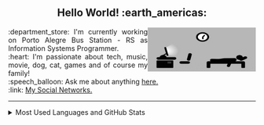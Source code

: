 <h2 align="center">Hello World! :earth_americas:</h2>

<img src="https://github.com/lucasrmagalhaes/lucasrmagalhaes/blob/master/assets/days.gif" width="220px" height="90" align="right" alt="Routine">

<p align="justify">
  :department_store: I'm currently working on Porto Alegre Bus Station - RS as Information Systems Programmer.<br />
  :heart: I'm passionate about tech, music, movie, dog, cat, games and of course my family!<br />
  :speech_balloon: Ask me about anything <a href="https://github.com/lucasrmagalhaes/lucasrmagalhaes/issues">here.</a><br />
  :link: <a href="https://linktr.ee/lucasrmagalhaes">My Social Networks.</a><br />
</p>

<hr />

<details>
  <summary>Most Used Languages and GitHub Stats</summary>
  <div>
    <div align="left">
      <img src="https://github-readme-stats.vercel.app/api/top-langs/?username=lucasrmagalhaes&langs_count=20&layout=compact">
      <img src="https://github-readme-stats.vercel.app/api?username=lucasrmagalhaes&show_icons=true&theme=highcontrast">
    </div>
</details>
